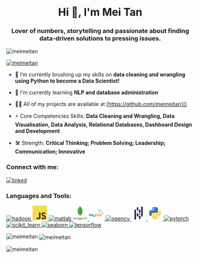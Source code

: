 <h1 align="center">Hi 👋, I'm Mei Tan</h1>
<h3 align="center">Lover of numbers, storytelling and passionate about finding data-driven solutions to pressing issues.</h3>

<p align="left"> <img src="https://komarev.com/ghpvc/?username=meimeitan&label=Profile%20views&color=0e75b6&style=flat" alt="meimeitan" /> </p>

<p align="left"> <a href="https://github.com/ryo-ma/github-profile-trophy"><img src="https://github-profile-trophy.vercel.app/?username=meimeitan" alt="meimeitan" /></a> </p>

- 🔭 I’m currently brushing up my skills on **data cleaning and wrangling using Python to become a Data Scientist!**

- 🌱 I'm currently learning **NLP and database administration**

- 👨‍💻 All of my projects are available at [https://github.com/meimeitan]()

- ⚡ Core Competencies Skills: **Data Cleaning and Wrangling, Data Visualisation, Data Analysis, Relational Databases, Dashboard Design and Development**

- 🛠  Strength: **Critical Thinking; Problem Solving; Leadership; Communication; Innovative**

<h3 align="left">Connect with me:</h3>
<p align="left"> <a href="https://www.linkedin.com/in/mei-tan-12061169/" target="_blank" rel="noreferrer"> <img src="https://www.aokisistemas.com.br/wp-content/uploads/2020/01/logo-linkedin-square.jpg" alt="linked" width="40" height="40"/> </a>

<h3 align="left">Languages and Tools:</h3>
<p align="left"> <a href="https://hadoop.apache.org/" target="_blank" rel="noreferrer"> <img src="https://www.vectorlogo.zone/logos/apache_hadoop/apache_hadoop-icon.svg" alt="hadoop" width="40" height="40"/> </a> <a href="https://developer.mozilla.org/en-US/docs/Web/JavaScript" target="_blank" rel="noreferrer"> <img src="https://raw.githubusercontent.com/devicons/devicon/master/icons/javascript/javascript-original.svg" alt="javascript" width="40" height="40"/> </a> <a href="https://www.mathworks.com/" target="_blank" rel="noreferrer"> <img src="https://upload.wikimedia.org/wikipedia/commons/2/21/Matlab_Logo.png" alt="matlab" width="40" height="40"/> </a> <a href="https://www.mongodb.com/" target="_blank" rel="noreferrer"> <img src="https://raw.githubusercontent.com/devicons/devicon/master/icons/mongodb/mongodb-original-wordmark.svg" alt="mongodb" width="40" height="40"/> </a> <a href="https://www.mysql.com/" target="_blank" rel="noreferrer"> <img src="https://raw.githubusercontent.com/devicons/devicon/master/icons/mysql/mysql-original-wordmark.svg" alt="mysql" width="40" height="40"/> </a> <a href="https://opencv.org/" target="_blank" rel="noreferrer"> <img src="https://www.vectorlogo.zone/logos/opencv/opencv-icon.svg" alt="opencv" width="40" height="40"/> </a> <a href="https://pandas.pydata.org/" target="_blank" rel="noreferrer"> <img src="https://raw.githubusercontent.com/devicons/devicon/2ae2a900d2f041da66e950e4d48052658d850630/icons/pandas/pandas-original.svg" alt="pandas" width="40" height="40"/> </a> <a href="https://www.python.org" target="_blank" rel="noreferrer"> <img src="https://raw.githubusercontent.com/devicons/devicon/master/icons/python/python-original.svg" alt="python" width="40" height="40"/> </a> <a href="https://pytorch.org/" target="_blank" rel="noreferrer"> <img src="https://www.vectorlogo.zone/logos/pytorch/pytorch-icon.svg" alt="pytorch" width="40" height="40"/> </a> <a href="https://scikit-learn.org/" target="_blank" rel="noreferrer"> <img src="https://upload.wikimedia.org/wikipedia/commons/0/05/Scikit_learn_logo_small.svg" alt="scikit_learn" width="40" height="40"/> </a> <a href="https://seaborn.pydata.org/" target="_blank" rel="noreferrer"> <img src="https://seaborn.pydata.org/_images/logo-mark-lightbg.svg" alt="seaborn" width="40" height="40"/> </a> <a href="https://www.tensorflow.org" target="_blank" rel="noreferrer"> <img src="https://www.vectorlogo.zone/logos/tensorflow/tensorflow-icon.svg" alt="tensorflow" width="40" height="40"/> </a> </p>

<p><img align="left" src="https://github-readme-stats.vercel.app/api/top-langs?username=meimeitan&show_icons=true&locale=en&layout=compact" alt="meimeitan" /></p>

<p>&nbsp;<img align="center" src="https://github-readme-stats.vercel.app/api?username=meimeitan&show_icons=true&locale=en" alt="meimeitan" /></p>

<p><img align="center" src="https://github-readme-streak-stats.herokuapp.com/?user=meimeitan&" alt="meimeitan" /></p>
